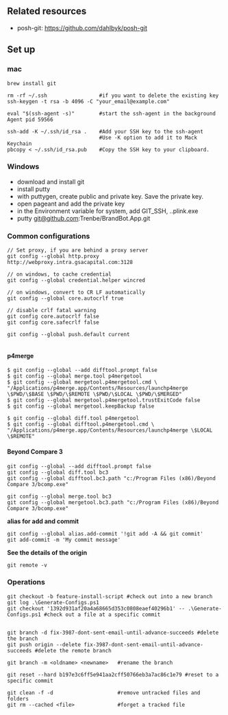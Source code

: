## Related resources

* posh-git: https://github.com/dahlbyk/posh-git

## Set up

### mac

```
brew install git

rm -rf ~/.ssh                 #if you want to delete the existing key
ssh-keygen -t rsa -b 4096 -C "your_email@example.com"

eval "$(ssh-agent -s)"        #start the ssh-agent in the background
Agent pid 59566

ssh-add -K ~/.ssh/id_rsa .    #Add your SSH key to the ssh-agent
                              #Use -K option to add it to Mack Keychain
pbcopy < ~/.ssh/id_rsa.pub    #Copy the SSH key to your clipboard.
```


### Windows

* download and install git
* install putty
* with puttygen, create public and private key. Save the private key. 
* open pageant and add the private key
* in the Environment variable for system, add GIT_SSH, ..plink.exe
* putty git@github.com:Trenbe/BrandBot.App.git


### Common configurations


```
// Set proxy, if you are behind a proxy server
git config --global http.proxy http://webproxy.intra.gsacapital.com:3128

// on windows, to cache credential
git config --global credential.helper wincred

// on windows, convert to CR LF automatically
git config --global core.autocrlf true

// disable crlf fatal warning
git config core.autocrlf false
git config core.safecrlf false

git config --global push.default current


```

#### p4merge

```
$ git config --global --add difftool.prompt false
$ git config --global merge.tool p4mergetool
$ git config --global mergetool.p4mergetool.cmd \
"/Applications/p4merge.app/Contents/Resources/launchp4merge \$PWD/\$BASE \$PWD/\$REMOTE \$PWD/\$LOCAL \$PWD/\$MERGED"
$ git config --global mergetool.p4mergetool.trustExitCode false
$ git config --global mergetool.keepBackup false

$ git config --global diff.tool p4mergetool
$ git config --global difftool.p4mergetool.cmd \
"/Applications/p4merge.app/Contents/Resources/launchp4merge \$LOCAL \$REMOTE"
```

#### Beyond Compare 3

```
git config --global --add difftool.prompt false
git config --global diff.tool bc3
git config --global difftool.bc3.path "c:/Program Files (x86)/Beyond Compare 3/bcomp.exe"

git config --global merge.tool bc3
git config --global mergetool.bc3.path "c:/Program Files (x86)/Beyond Compare 3/bcomp.exe"
```



**alias for add and commit**
```
git config --global alias.add-commit '!git add -A && git commit'
git add-commit -m 'My commit message'
```

**See the details of the origin**
```
git remote -v
```

### Operations

```shell
git checkout -b feature-install-script #check out into a new branch
git log .\Generate-Configs.ps1
git checkout '1392d931af20a4a68665d353c0808eaef40296b1' -- .\Generate-Configs.ps1 #check out a file at a specific commit


git branch -d fix-3987-dont-sent-email-until-advance-succeeds #delete the branch
git push origin --delete fix-3987-dont-sent-email-until-advance-succeeds #delete the remote branch

git branch -m <oldname> <newname>   #rename the branch

git reset --hard b197e3c6ff5e941aa2cff50766eb3a7ac86c1e79 #reset to a specific commit

git clean -f -d                     #remove untracked files and folders
git rm --cached <file>              #forget a tracked file

```


